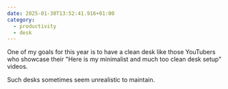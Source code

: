 ```yaml
---
date: 2025-01-30T13:52:41.916+01:00
category:
  - productivity
  - desk
---
```


One of my goals for this year is to have a clean desk like those YouTubers who showcase their "Here is my minimalist and much too clean desk setup" videos. 

Such desks sometimes seem unrealistic to maintain.
